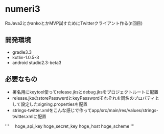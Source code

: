 # numeri3
RxJava2とかankoとかMVP試すためにTwitterクライアント作る(n回目)

## 開発環境
* gradle3.3
* kotlin-1.0.5-3
* android studio2.3-beta3

## 必要なもの
* 署名用にkeytool使ってrelease.jksとdebug.jksをプロジェクトルートに配置
* release.jksのstorePasswerdとkeyPasswordそれぞれを同名のプロパティとして設定したsigning.propertiesを配置
* strings-twitter.xmlをこんな感じで作ってapp/src/main/res/values/strings-twitter.xmlに配置

'''
    <resources>
        <string name="twitter_api_key">hoge_api_key</string>
        <string name="twitter_secret_key">hoge_secret_key</string>
        <string name="twitter_callback_host">hoge_host</string>
        <string name="twitter_callback_scheme">hoge_scheme</string>
    </resources>
'''

